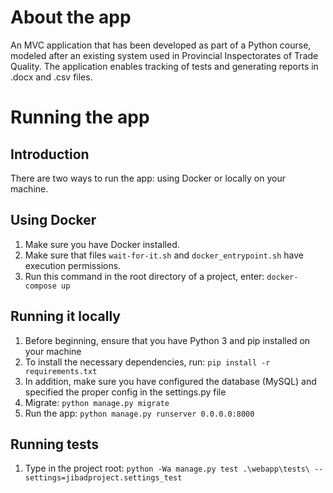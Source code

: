 # About the app
An MVC application that has been developed as part of a Python course, modeled after an existing system used in Provincial Inspectorates of Trade Quality. The application enables tracking of tests and generating reports in .docx and .csv files.

# Running the app
## Introduction
There are two ways to run the app: using Docker or locally on your machine.

## Using Docker
1. Make sure you have Docker installed.
2. Make sure that files `wait-for-it.sh` and `docker_entrypoint.sh` have execution permissions.
3. Run this command in the root directory of a project, enter: ``docker-compose up``

## Running it locally
1. Before beginning, ensure that you have Python 3 and pip installed on your machine
2. To install the necessary dependencies, run: `pip install -r requirements.txt`
3. In addition, make sure you have configured the database (MySQL) and specified the proper config in the settings.py file
4. Migrate: `python manage.py migrate`
5. Run the app: `python manage.py runserver 0.0.0.0:8000`

## Running tests 
1. Type in the project root: ``python -Wa manage.py test .\webapp\tests\ --settings=jibadproject.settings_test``
